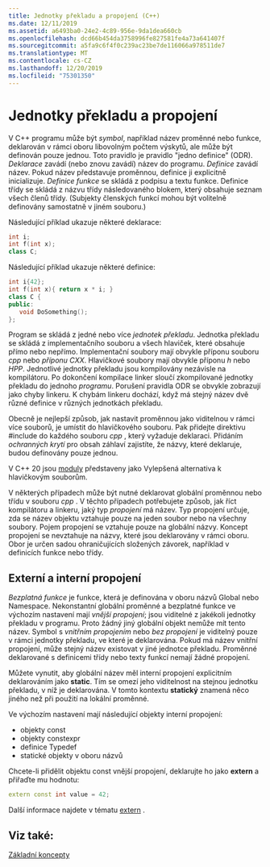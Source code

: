 ```yaml
---
title: Jednotky překladu a propojení (C++)
ms.date: 12/11/2019
ms.assetid: a6493ba0-24e2-4c89-956e-9da1dea660cb
ms.openlocfilehash: dcd66b454da3758996fe827581fe4a73a641407f
ms.sourcegitcommit: a5fa9c6f4f0c239ac23be7de116066a978511de7
ms.translationtype: MT
ms.contentlocale: cs-CZ
ms.lasthandoff: 12/20/2019
ms.locfileid: "75301350"
---
```

# <a name="translation-units-and-linkage"></a>Jednotky překladu a propojení

V C++ programu může být *symbol*, například název proměnné nebo funkce, deklarován v rámci oboru libovolným počtem výskytů, ale může být definován pouze jednou. Toto pravidlo je pravidlo "jedno definice" (ODR). *Deklarace* zavádí (nebo znovu zavádí) název do programu. *Definice* zavádí název. Pokud název představuje proměnnou, definice ji explicitně inicializuje. *Definice funkce* se skládá z podpisu a textu funkce. Definice třídy se skládá z názvu třídy následovaného blokem, který obsahuje seznam všech členů třídy. (Subjekty členských funkcí mohou být volitelně definovány samostatně v jiném souboru.)

Následující příklad ukazuje některé deklarace:

```cpp
int i;
int f(int x);
class C;
```

Následující příklad ukazuje některé definice:

```cpp
int i{42};
int f(int x){ return x * i; }
class C {
public:
   void DoSomething();
};
```

Program se skládá z jedné nebo více *jednotek překladu*. Jednotka překladu se skládá z implementačního souboru a všech hlaviček, které obsahuje přímo nebo nepřímo. Implementační soubory mají obvykle příponu souboru *cpp* nebo *příponu CXX*. Hlavičkové soubory mají obvykle příponu *h* nebo *HPP*. Jednotlivé jednotky překladu jsou kompilovány nezávisle na kompilátoru. Po dokončení kompilace linker sloučí zkompilované jednotky překladu do jednoho *programu*. Porušení pravidla ODR se obvykle zobrazují jako chyby linkeru. K chybám linkeru dochází, když má stejný název dvě různé definice v různých jednotkách překladu.

Obecně je nejlepší způsob, jak nastavit proměnnou jako viditelnou v rámci více souborů, je umístit do hlavičkového souboru. Pak přidejte direktivu #include do každého souboru *cpp* , který vyžaduje deklaraci. Přidáním *ochranných krytí* pro obsah záhlaví zajistíte, že názvy, které deklaruje, budou definovány pouze jednou.

V C++ 20 jsou [moduly](modules-cpp.md) představeny jako Vylepšená alternativa k hlavičkovým souborům.

V některých případech může být nutné deklarovat globální proměnnou nebo třídu v souboru *cpp* . V těchto případech potřebujete způsob, jak říct kompilátoru a linkeru, jaký typ *propojení* má název. Typ propojení určuje, zda se název objektu vztahuje pouze na jeden soubor nebo na všechny soubory. Pojem propojení se vztahuje pouze na globální názvy. Koncept propojení se nevztahuje na názvy, které jsou deklarovány v rámci oboru. Obor je určen sadou ohraničujících složených závorek, například v definicích funkce nebo třídy.

## <a name="external-vs-internal-linkage"></a>Externí a interní propojení

*Bezplatná funkce* je funkce, která je definována v oboru názvů Global nebo Namespace. Nekonstantní globální proměnné a bezplatné funkce ve výchozím nastavení mají *vnější propojení*; jsou viditelné z jakékoli jednotky překladu v programu. Proto žádný jiný globální objekt nemůže mít tento název. Symbol s *vnitřním propojením* nebo *bez propojení* je viditelný pouze v rámci jednotky překladu, ve které je deklarována. Pokud má název vnitřní propojení, může stejný název existovat v jiné jednotce překladu. Proměnné deklarované s definicemi třídy nebo texty funkcí nemají žádné propojení.

Můžete vynutit, aby globální název měl interní propojení explicitním deklarováním jako **static**. Tím se omezí jeho viditelnost na stejnou jednotku překladu, v níž je deklarována. V tomto kontextu **statický** znamená něco jiného než při použití na lokální proměnné.

Ve výchozím nastavení mají následující objekty interní propojení:
- objekty const
- objekty constexpr
- definice Typedef
- statické objekty v oboru názvů

Chcete-li přidělit objektu const vnější propojení, deklarujte ho jako **extern** a přiřaďte mu hodnotu:

```cpp
extern const int value = 42;
```

Další informace najdete v tématu [extern](extern-cpp.md) .

## <a name="see-also"></a>Viz také:

[Základní koncepty](../cpp/basic-concepts-cpp.md)